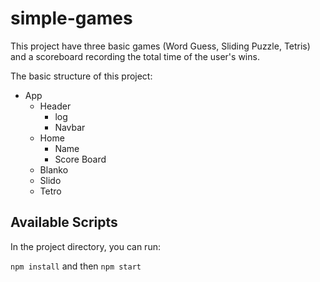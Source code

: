 # simple-games

This project have three basic games (Word Guess, Sliding Puzzle, Tetris) and a scoreboard recording the total time of the user's wins.

The basic structure of this project:
- App
  - Header
    - log
    - Navbar
  - Home
    - Name
    - Score Board
  - Blanko
  - Slido
  - Tetro

## Available Scripts

In the project directory, you can run:

`npm install` and then `npm start`